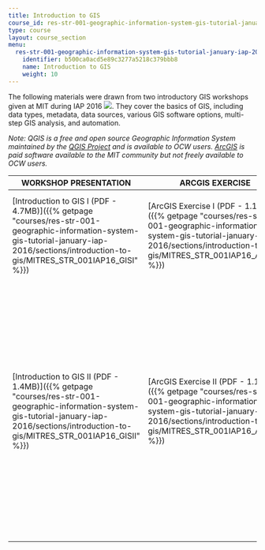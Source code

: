 ```yaml
---
title: Introduction to GIS
course_id: res-str-001-geographic-information-system-gis-tutorial-january-iap-2016
type: course
layout: course_section
menu:
  res-str-001-geographic-information-system-gis-tutorial-january-iap-2016:
    identifier: b500ca0acd5e89c3277a5218c379bbb8
    name: Introduction to GIS
    weight: 10
---
```

The following materials were drawn from two introductory GIS workshops given at MIT during IAP 2016 ![](/images/educator/icon-question-iap.png). They cover the basics of GIS, including data types, metadata, data sources, various GIS software options, multi-step GIS analysis, and automation.

_Note: QGIS is a free and open source Geographic Information System maintained by the_ [_QGIS Project_](http://www.qgis.org/en/site/) _and is available to OCW users._ [_ArcGIS_](https://www.arcgis.com/features/) _is paid software available to the MIT community but not freely available to OCW users._

| WORKSHOP PRESENTATION | ARCGIS EXERCISE | QGIS EXERCISE | SAMPLE DATA |
| --- | --- | --- | --- |
| [Introduction to GIS I (PDF - 4.7MB)]({{% getpage "courses/res-str-001-geographic-information-system-gis-tutorial-january-iap-2016/sections/introduction-to-gis/MITRES_STR_001IAP16_GISI" %}}) | [ArcGIS Exercise I (PDF - 1.1MB)]({{% getpage "courses/res-str-001-geographic-information-system-gis-tutorial-january-iap-2016/sections/introduction-to-gis/MITRES_STR_001IAP16_ArGISI" %}}) | [QGIS Exercise I (PDF - 1.3MB)]({{% getpage "courses/res-str-001-geographic-information-system-gis-tutorial-january-iap-2016/sections/introduction-to-gis/MITRES_STR_001IAP16_QGISI" %}}) | [Sample Data I (ZIP - 33.4MB)](/ans7870/RES/RES.STR-001/SampleDataI.zip) (This zip file contains 2.cts, 6.dbf, 6.prj, 8.shp, 4.xml, 6.shx, 4.sbn and .4sbx file.) |
| [Introduction to GIS II (PDF - 1.4MB)]({{% getpage "courses/res-str-001-geographic-information-system-gis-tutorial-january-iap-2016/sections/introduction-to-gis/MITRES_STR_001IAP16_GISII" %}}) | [ArcGIS Exercise II (PDF - 1.1MB)]({{% getpage "courses/res-str-001-geographic-information-system-gis-tutorial-january-iap-2016/sections/introduction-to-gis/MITRES_STR_001IAP16_ArGIII" %}}) | [QGIS Exercise II (PDF - 1.4MB)]({{% getpage "courses/res-str-001-geographic-information-system-gis-tutorial-january-iap-2016/sections/introduction-to-gis/MITRES_STR_001IAP16_QGISII" %}}) | {{< br >}}{{< br >}}[Sample Data IIa (ZIP - 11.6MB)](/ans7870/RES/RES.STR-001/SampleDataIIa.zip) (This zip files contains 3.cpj, 4.dbf, 4.prj, 3.sbn, 3.sbx, 4.shp, 3.xml, , 3.shx, 2.cpg and 1 Microsoft Excel Comma SperatedValue file.){{< br >}}{{< br >}}[Sample Data IIb (ZIP - 2.4MB)](https://open-learning-course-data-ci.s3.amazonaws.com/res-str-001-geographic-information-system-gis-tutorial-january-iap-2016/def0c1483f1ad7da6f9bb9fc616ffe1c_Sample_Data_IIb.zip) (This zip file contains 2.dbf, 2.prj, 3.shp, 2.shx, 1.sbn, 1.sbx. file.){{< br >}}{{< br >}}